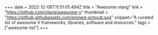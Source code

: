 +++
date = 2022-12-08T11:51:01.494Z
title = "Awesome vlang"
link = "https://github.com/vlang/awesome-v"
thumbnail = "https://github.githubassets.com/pinned-octocat.svg"
snippet="A curated list of awesome V frameworks, libraries, software and resources."
tags = ["awesome-list"]
+++
